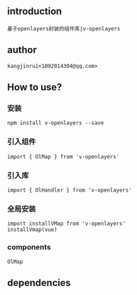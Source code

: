 <!--
 * @Description: 二次封装的地图库
 * @Version: 1.0.0
 * @Author: kangjinrui
 * @Date: 2022-01-21 09:32:34
 * @LastEditors: kangjinrui
 * @LastEditTime: 2023-08-17 16:08:45
-->

## introduction
    基于openlayers封装的组件库|v-openlayers

## author 
    kangjinrui<1092014304@qq.com>

## How to use?

### 安装
    npm install v-openlayers --save

### 引入组件
    import { OlMap } from 'v-openlayers'

### 引入库
    import { OlHandler } from 'v-openlayers'

### 全局安装
    import installVMap from 'v-openlayers'
    installVmap(vue)

### components
    OlMap
## dependencies

